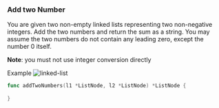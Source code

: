 ### Add two Number 

You are given two non-empty linked lists representing two non-negative integers. Add the two numbers and return the sum as a string.
You may assume the two numbers do not contain any leading zero, except the number 0 itself.

**Note**: you must not use integer conversion directly 

Example
![linked-list](../images/linked-list-add.png)


```go
func addTwoNumbers(l1 *ListNode, l2 *ListNode) *ListNode {
    
}
```